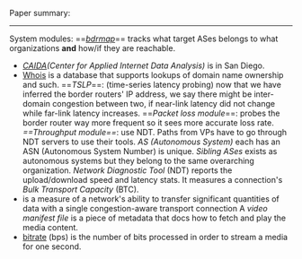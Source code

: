 Paper summary:

---
System modules:
==[_bdrmap_](https://www.caida.org/catalog/datasets/bdrmap_dataset/)== tracks what target ASes belongs to what organizations **and** how/if they are reachable.
- _[CAIDA](https://www.caida.org/)(Center for Applied Internet Data Analysis)_ is in San Diego. 
- [Whois](https://www.whois.com/whois/) is a database that supports lookups of domain name ownership and such. 
==_TSLP_==: (time-series latency probing) now that we have inferred the border routers' IP address, we say there might be inter-domain congestion between two, if near-link latency did not change while far-link latency increases.
==_Packet loss module_==: probes the border router way more frequent so it sees more accurate loss rate.
_==Throughput module==_: use NDT. Paths from VPs have to go through NDT servers to use their tools. 
_AS (Autonomous System)_ each has an ASN (Autonomous System Number) is unique. 
_Sibling ASes_ exists as autonomous systems but they belong to the same overarching organization.
_Network Diagnostic Tool_ (NDT) reports the upload/download speed and latency stats. It measures a connection's _Bulk Transport Capacity_ (BTC). 
- is a measure of a network's ability to transfer significant quantities of data with a single congestion-aware transport connection
A _video manifest file_ is a piece of metadata that docs how to fetch and play the media content. 
- [bitrate](https://www.reddit.com/r/letsplay/comments/5i1agx/what_is_bitrate_and_is_it_better_higher_or_lower/) (bps) is the number of bits processed in order to stream a media for one second.
